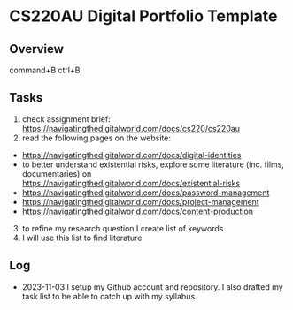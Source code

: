 # CS220AU Digital Portfolio Template
## Overview
command+B ctrl+B
## Tasks
1. check assignment brief: https://navigatingthedigitalworld.com/docs/cs220/cs220au
2. read the following pages on the website:
* https://navigatingthedigitalworld.com/docs/digital-identities
* to better understand existential risks, explore some literature (inc. films, documentaries) on https://navigatingthedigitalworld.com/docs/existential-risks
* https://navigatingthedigitalworld.com/docs/password-management
* https://navigatingthedigitalworld.com/docs/project-management
* https://navigatingthedigitalworld.com/docs/content-production
3. to refine my research question I create list of keywords
4. I will use this list to find literature

    
## Log
* 2023-11-03 I setup my Github account and repository. I also drafted my task list to be able to catch up with my syllabus. 

